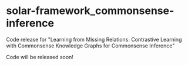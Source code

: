 # solar-framework_commonsense-inference
Code release for "Learning from Missing Relations: Contrastive Learning with Commonsense Knowledge Graphs for Commonsense Inference"

Code will be released soon!
